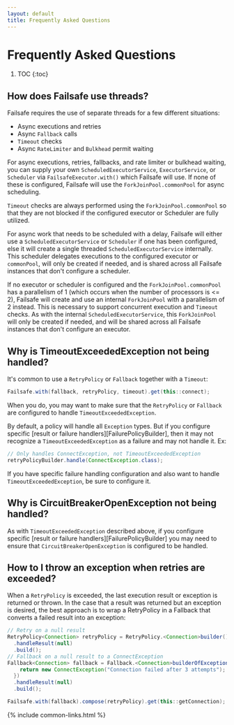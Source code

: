 ```yaml
---
layout: default
title: Frequently Asked Questions
---
```


# Frequently Asked Questions

1. TOC
{:toc}

## How does Failsafe use threads?

Failsafe requires the use of separate threads for a few different situations:

- Async executions and retries
- Async `Fallback` calls
- `Timeout` checks
- Async `RateLimiter` and `Bulkhead` permit waiting

For async executions, retries, fallbacks, and rate limiter or bulkhead waiting, you can supply your own `ScheduledExecutorService`, `ExecutorService`, or `Scheduler` via `FailsafeExecutor.with()` which Failsafe will use. If none of these is configured, Failsafe will use the `ForkJoinPool.commonPool` for async scheduling. 

`Timeout` checks are always performed using the `ForkJoinPool.commonPool` so that they are not blocked if the configured executor or Scheduler are fully utilized.

For async work that needs to be scheduled with a delay, Failsafe will either use a `ScheduledExecutorService` or `Scheduler` if one has been configured, else it will create a single threaded `ScheduledExecutorService` internally. This scheduler delegates executions to the configured executor or `commonPool`, will only be created if needed, and is shared across all Failsafe instances that don't configure a scheduler.

If no executor or scheduler is configured and the `ForkJoinPool.commonPool` has a parallelism of 1 (which occurs when the number of processors is <= 2), Failsafe will create and use an internal `ForkJoinPool` with a parallelism of 2 instead. This is necessary to support concurrent execution and `Timeout` checks. As with the internal `ScheduledExecutorService`, this  `ForkJoinPool` will only be created if needed, and will be shared across all Failsafe instances that don't configure an executor.

## Why is TimeoutExceededException not being handled?

It's common to use a `RetryPolicy` or `Fallback` together with a `Timeout`:

```java
Failsafe.with(fallback, retryPolicy, timeout).get(this::connect);
```

When you do, you may want to make sure that the `RetryPolicy` or `Fallback` are configured to handle `TimeoutExceededException`.

By default, a policy will handle all `Exception` types. But if you configure specific [result or failure handlers][FailurePolicyBuilder], then it may not recognize a `TimeoutExceededException` as a failure and may not handle it. Ex:

```java
// Only handles ConnectException, not TimeoutExceededException
retryPolicyBuilder.handle(ConnectException.class);
```

If you have specific failure handling configuration and also want to handle `TimeoutExceededException`, be sure to configure it.

## Why is CircuitBreakerOpenException not being handled?

As with `TimeoutExceededException` described above, if you configure specific [result or failure handlers][FailurePolicyBuilder] you may need to ensure that `CircuitBreakerOpenException` is configured to be handled.

## How to I throw an exception when retries are exceeded?

When a `RetryPolicy` is exceeded, the last execution result or exception is returned or thrown. In the case that a result was returned but an exception is desired, the best approach is to wrap a RetryPolicy in a Fallback that converts a failed result into an exception:

```java
// Retry on a null result
RetryPolicy<Connection> retryPolicy = RetryPolicy.<Connection>builder()
  .handleResult(null)
  .build();
// Fallback on a null result to a ConnectException
Fallback<Connection> fallback = Fallback.<Connection>builderOfException(e -> {
    return new ConnectException("Connection failed after 3 attempts");
  })
  .handleResult(null)
  .build();

Failsafe.with(fallback).compose(retryPolicy).get(this::getConnection);
```

{% include common-links.html %}